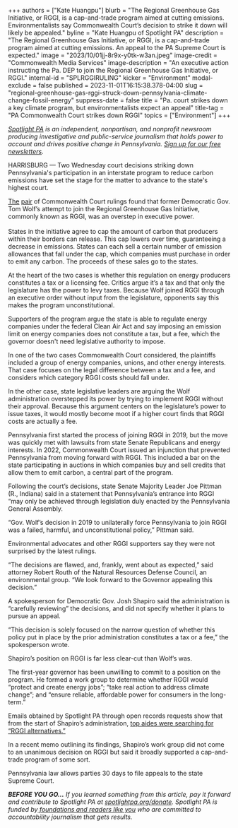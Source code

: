 +++
authors = ["Kate Huangpu"]
blurb = "The Regional Greenhouse Gas Initiative, or RGGI, is a cap-and-trade program aimed at cutting emissions. Environmentalists say Commonwealth Court’s decision to strike it down will likely be appealed."
byline = "Kate Huangpu of Spotlight PA"
description = "The Regional Greenhouse Gas Initiative, or RGGI, is a cap-and-trade program aimed at cutting emissions. An appeal to the PA Supreme Court is expected."
image = "2023/10/01jj-8r9x-y0tk-w3an.jpeg"
image-credit = "Commonwealth Media Services"
image-description = "An executive action instructing the Pa. DEP to join the Regional Greenhouse Gas Initiative, or RGGI."
internal-id = "SPLRGGIRULING"
kicker = "Environment"
modal-exclude = false
published = 2023-11-01T16:15:38.378-04:00
slug = "regional-greenhouse-gas-rggi-struck-down-pennsylvania-climate-change-fossil-energy"
suppress-date = false
title = "Pa. court strikes down a key climate program, but environmentalists expect an appeal"
title-tag = "PA Commonwealth Court strikes down RGGI"
topics = ["Environment"]
+++

<a href="https://www.spotlightpa.org/"><em>Spotlight PA</em></a><em> is an independent, nonpartisan, and nonprofit newsroom producing investigative and public-service journalism that holds power to account and drives positive change in Pennsylvania. </em><a href="https://www.spotlightpa.org/newsletters"><em>Sign up for our free newsletters</em></a><em>.</em>

HARRISBURG — Two Wednesday court decisions striking down Pennsylvania&#39;s participation in an interstate program to reduce carbon emissions have set the stage for the matter to advance to the state&#39;s highest court.

<a href="https://www.pacourts.us/assets/opinions/Commonwealth/out/247MD22_11-1-23.pdf?cb=1">The</a> <a href="https://www.pacourts.us/assets/opinions/Commonwealth/out/41MD22_11-1-23.pdf?cb=1">pair</a> of Commonwealth Court rulings found that former Democratic Gov. Tom Wolf’s attempt to join the Regional Greenhouse Gas Initiative, commonly known as RGGI, was an overstep in executive power.<br/><br/>States in the initiative agree to cap the amount of carbon that producers within their borders can release. This cap lowers over time, guaranteeing a decrease in emissions. States can each sell a certain number of emission allowances that fall under the cap, which companies must purchase in order to emit any carbon. The proceeds of these sales go to the states.

<script src="https://www.spotlightpa.org/embed.js" async></script><div data-spl-embed-version="1" data-spl-src="https://www.spotlightpa.org/embeds/newsletter/"></div>

At the heart of the two cases is whether this regulation on energy producers constitutes a tax or a licensing fee. Critics argue it’s a tax and that only the legislature has the power to levy taxes. Because Wolf joined RGGI through an executive order without input from the legislature, opponents say this makes the program unconstitutional.

Supporters of the program argue the state is able to regulate energy companies under the federal Clean Air Act and say imposing an emission limit on energy companies does not constitute a tax, but a fee, which the governor doesn&#39;t need legislative authority to impose.

In one of the two cases Commonwealth Court considered, the plaintiffs included a group of energy companies, unions, and other energy interests. That case focuses on the legal difference between a tax and a fee, and considers which category RGGI costs should fall under.

In the other case, state legislative leaders are arguing the Wolf administration overstepped its power by trying to implement RGGI without their approval. Because this argument centers on the legislature’s power to issue taxes, it would mostly become moot if a higher court finds that RGGI costs are actually a fee.

Pennsylvania first started the process of joining RGGI in 2019, but the move was quickly met with lawsuits from state Senate Republicans and energy interests. In 2022, Commonwealth Court issued an injunction that prevented Pennsylvania from moving forward with RGGI. This included a bar on the state participating in auctions in which companies buy and sell credits that allow them to emit carbon, a central part of the program.

Following the court’s decisions, state Senate Majority Leader Joe Pittman (R., Indiana) said in a statement that Pennsylvania’s entrance into RGGI “may only be achieved through legislation duly enacted by the Pennsylvania General Assembly.

“Gov. Wolf’s decision in 2019 to unilaterally force Pennsylvania to join RGGI was a failed, harmful, and unconstitutional policy,” Pittman said.

Environmental advocates and other RGGI supporters say they were not surprised by the latest rulings.

“The decisions are flawed, and, frankly, went about as expected,” said attorney Robert Routh of the Natural Resources Defense Council, an environmental group. “We look forward to the Governor appealing this decision.”

A spokesperson for Democratic Gov. Josh Shapiro said the administration is “carefully reviewing” the decisions, and did not specify whether it plans to pursue an appeal. <em></em>

“This decision is solely focused on the narrow question of whether this policy put in place by the prior administration constitutes a tax or a fee,” the spokesperson wrote. <em></em>

Shapiro’s position on RGGI is far less clear-cut than Wolf’s was.

The first-year governor has been unwilling to commit to a position on the program. He formed a work group to determine whether RGGI would “protect and create energy jobs”; “take real action to address climate change”; and “ensure reliable, affordable power for consumers in the long-term.”

<script src="https://www.spotlightpa.org/embed.js" async></script><div data-spl-embed-version="1" data-spl-src="https://www.spotlightpa.org/embeds/donate/"></div>

Emails obtained by Spotlight PA through open records requests show that from the start of Shapiro’s administration, <a href="https://www.spotlightpa.org/news/2023/10/pennsylvania-climate-change-josh-shapiro-regional-greenhouse-gas-initiative/">top aides were searching for “RGGI alternatives.”</a>

In a recent memo outlining its findings, Shapiro’s work group did not come to an unanimous decision on RGGI but said it broadly supported a cap-and-trade program of some sort.

Pennsylvania law allows parties 30 days to file appeals to the state Supreme Court.

<strong><em>BEFORE YOU GO…</em></strong><em> If you learned something from this article, pay it forward and contribute to Spotlight PA at </em><a href="http://spotlightpa.org/donate"><em>spotlightpa.org/donate</em></a><em>. Spotlight PA is funded by</em><a href="https://www.spotlightpa.org/support"><em> foundations and readers like you</em></a><em> who are committed to accountability journalism that gets results.</em>

